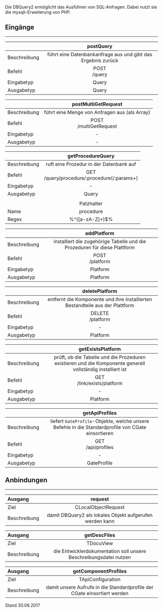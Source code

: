 <!--
  - @file de.md
  -
  - @license http://www.gnu.org/licenses/gpl-3.0.html GPL version 3
  -
  - @package OSTEPU (https://github.com/ostepu/ostepu-core)
  - @since 0.3.5
  -
  - @author Till Uhlig <till.uhlig@student.uni-halle.de>
  - @date 2015
  -
 -->

Die DBQuery2 ermöglicht das Ausführen von SQL-Anfragen. Dabei nutzt sie die mysqli-Erweiterung von PHP.

## Eingänge
---------------

||postQuery|
| :----------- |:-----: |
|Beschreibung| führt eine Datenbankanfrage aus und gibt das Ergebnis zurück|
|Befehl| POST<br>/query|
|Eingabetyp| Query|
|Ausgabetyp| Query|

||postMultiGetRequest|
| :----------- |:-----: |
|Beschreibung| führt eine Menge von Anfragen aus (als Array)|
|Befehl| POST<br>/multiGetRequest|
|Eingabetyp| -|
|Ausgabetyp| -|

||getProcedureQuery|
| :----------- |:-----: |
|Beschreibung| ruft eine Prozedur in der Datenbank auf|
|Befehl| GET<br>/query/procedure/:procedure(/:params+)|
|Eingabetyp| -|
|Ausgabetyp| Query|
|||
||Patzhalter|
|Name|procedure|
|Regex|%^([a-zA-Z]+)$%|

||addPlatform|
| :----------- |:-----: |
|Beschreibung| installiert die zugehörige Tabelle und die Prozeduren für diese Plattform|
|Befehl| POST<br>/platform|
|Eingabetyp| Platform|
|Ausgabetyp| Platform|

||deletePlatform|
| :----------- |:-----: |
|Beschreibung| entfernt die Komponente und ihre installierten Bestandteile aus der Plattform|
|Befehl| DELETE<br>/platform|
|Eingabetyp| -|
|Ausgabetyp| Platform|

||getExistsPlatform|
| :----------- |:-----: |
|Beschreibung| prüft, ob die Tabelle und die Prozeduren existieren und die Komponente generell vollständig installiert ist|
|Befehl| GET<br>/link/exists/platform|
|Eingabetyp| -|
|Ausgabetyp| Platform|

||getApiProfiles|
| :----------- |:-----: |
|Beschreibung| liefert `GateProfile`-Objekte, welche unsere Befehle in die Standardprofile von CGate einsortieren|
|Befehl| GET<br>/api/profiles|
|Eingabetyp| -|
|Ausgabetyp| GateProfile|


## Anbindungen
---------------

|Ausgang|request|
| :----------- |:-----: |
|Ziel| CLocalObjectRequest|
|Beschreibung| damit DBQuery2 als lokales Objekt aufgerufen werden kann|

|Ausgang|getDescFiles|
| :----------- |:-----: |
|Ziel| TDocuView|
|Beschreibung| die Entwicklerdokumentation soll unsere Beschreibungsdatei nutzen|

|Ausgang|getComponentProfiles|
| :----------- |:-----: |
|Ziel| TApiConfiguration|
|Beschreibung| damit unsere Aufrufe in die Standardprofile der CGate einsortiert werden|


Stand 30.06.2017
